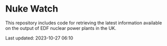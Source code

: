 # Nuke Watch

This repository includes code for retrieving the latest information available on the output of EDF nuclear power plants in the UK.

Last updated: 2023-10-27 06:10